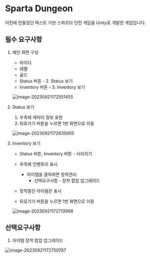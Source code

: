 # Sparta Dungeon

이전에 만들었던 텍스트 기반 스파르타 던전 게임을 Unity로 개발한 게임입니다.



## 필수 요구사항

1. 메인 화면 구성

   * 아이디
   * 레벨
   * 골드
   * Status 버튼  - 2. Status 보기
   * Inventory 버튼  - 3. Inventory 보기

   ![image-20230921172551455](C:\Users\yejun\AppData\Roaming\Typora\typora-user-images\image-20230921172551455.png)

2. Status 보기

   1. 우측에 캐릭터 정보 표현
   2. 뒤로가기 버튼을 누르면 1번 화면으로 이동

   ![image-20230921172635905](C:\Users\yejun\AppData\Roaming\Typora\typora-user-images\image-20230921172635905.png)

3. Inventory 보기

   - Status 버튼, Inventory 버튼 - 사라지기

   - 우측에 인벤토리 표시
     - 아이템을 클릭하면 장착관리
       - 선택요구사항 - 장착 팝업 업그레이드

   - 장착중인 아이템은 표시

   - 뒤로가기 버튼을 누르면 1번 화면으로 이동

   ![image-20230921172713968](C:\Users\yejun\AppData\Roaming\Typora\typora-user-images\image-20230921172713968.png)



## 선택요구사항

1. 아이템 장착 팝업 업그레이드

![image-20230921172750787](C:\Users\yejun\AppData\Roaming\Typora\typora-user-images\image-20230921172750787.png)